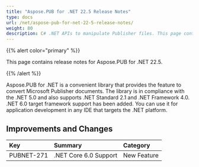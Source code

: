 ```yaml
---
title: "Aspose.PUB for .NET 22.5 Release Notes"
type: docs
url: /net/aspose-pub-for-net-22-5-release-notes/
weight: 80
description: C# .NET APIs to manipulate Publisher files. This page contains new features Aspose.PUB for .NET, enhancement, and bug fixes in 2022, version 22.5.
---
```


{{% alert color="primary" %}} 

This page contains release notes for Aspose.PUB for .NET 22.5.

{{% /alert %}} 

Aspose.PUB for .NET is a сonvenient library that provides the feature to convert Microsoft Publisher documents. The library is in compliance with the .NET 5.0 and also supports .NET Standard 2.1 and .NET Framework 4.0. .NET 6.0 target framework support has been added. You can use it for application development in any IDE that targets the .NET platform.

## **Improvements and Changes**

|**Key**|**Summary**|**Category**|
| :- | :- | :- |
|PUBNET-271|.NET Core 6.0 Support|New Feature|


